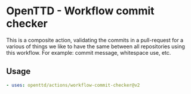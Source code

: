 # OpenTTD - Workflow commit checker

This is a composite action, validating the commits in a pull-request for
a various of things we like to have the same between all repositories using
this workflow. For example: commit message, whitespace use, etc.

## Usage

```yaml
- uses: openttd/actions/workflow-commit-checker@v2
```
